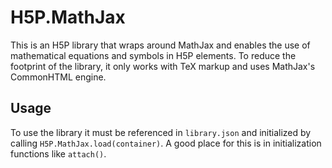 H5P.MathJax
===========
This is an H5P library that wraps around MathJax and enables the use of mathematical equations and symbols in H5P elements. To reduce the footprint of the library, it only works with TeX markup and uses MathJax's CommonHTML engine.

Usage
-----
To use the library it must be referenced in `library.json` and initialized by calling `H5P.MathJax.load(container)`. A good place for this is in initialization functions like `attach()`.